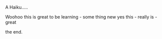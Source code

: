 A Haiku.....

Woohoo this is great
to be learning - some thing new
yes this - really is - great

the end.
